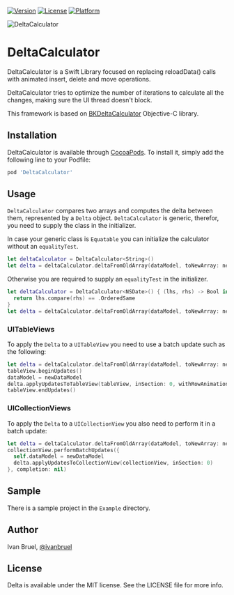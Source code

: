 [![Version](https://img.shields.io/cocoapods/v/DeltaCalculator.svg?style=flat)](http://cocoapods.org/pods/DeltaCalculator)
[![License](https://img.shields.io/cocoapods/l/DeltaCalculator.svg?style=flat)](http://cocoapods.org/pods/DeltaCalculator)
[![Platform](https://img.shields.io/cocoapods/p/DeltaCalculator.svg?style=flat)](http://cocoapods.org/pods/DeltaCalculator)

![DeltaCalculator](http://i.imgur.com/yZOOcwC.png)

# DeltaCalculator

DeltaCalculator is a Swift Library focused on replacing reloadData() calls with animated insert, delete and move operations.

DeltaCalculator tries to optimize the number of iterations to calculate all the changes, making sure the UI thread doesn't block.

This framework is based on [BKDeltaCalculator](https://github.com/Basket/BKDeltaCalculator) Objective-C library.

## Installation

DeltaCalculator is available through [CocoaPods](http://cocoapods.org). To install
it, simply add the following line to your Podfile:

```ruby
pod 'DeltaCalculator'
```

## Usage

`DeltaCalculator` compares two arrays and computes the delta between them, represented by a `Delta` object.
`DeltaCalculator` is generic, therefor, you need to supply the class in the initializer.

In case your generic class is `Equatable` you can initialize the calculator without an `equalityTest`.

```swift
let deltaCalculator = DeltaCalculator<String>()
let delta = deltaCalculator.deltaFromOldArray(dataModel, toNewArray: newDataModel)
```

Otherwise you are required to supply an `equalityTest` in the initializer.

```swift
let deltaCalculator = DeltaCalculator<NSDate>() { (lhs, rhs) -> Bool in
  return lhs.compare(rhs) == .OrderedSame
}
let delta = deltaCalculator.deltaFromOldArray(dataModel, toNewArray: newDataModel)
```

### UITableViews

To apply the `Delta` to a `UITableView` you need to use a batch update such as the following:

```swift
let delta = deltaCalculator.deltaFromOldArray(dataModel, toNewArray: newDataModel)
tableView.beginUpdates()
dataModel = newDataModel
delta.applyUpdatesToTableView(tableView, inSection: 0, withRowAnimation: UITableViewRowAnimation.Right)
tableView.endUpdates()
```

### UICollectionViews

To apply the `Delta` to a `UICollectionView` you also need to perform it in a batch update:

```swift
let delta = deltaCalculator.deltaFromOldArray(dataModel, toNewArray: newDataModel)
collectionView.performBatchUpdates({
  self.dataModel = newDataModel
  delta.applyUpdatesToCollectionView(collectionView, inSection: 0)
}, completion: nil)
```

## Sample

There is a sample project in the `Example` directory.

## Author

Ivan Bruel, [@ivanbruel](http://twitter.com/ivanbruel)

## License

Delta is available under the MIT license. See the LICENSE file for more info.

